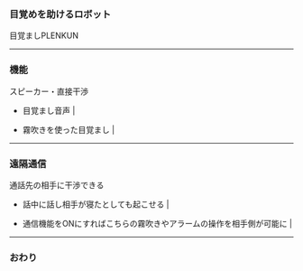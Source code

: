 ### 目覚めを助けるロボット
目覚ましPLENKUN



---


### 機能
スピーカー・直接干渉

- 目覚まし音声 | 

- 霧吹きを使った目覚まし | 

---


### 遠隔通信

通話先の相手に干渉できる

- 話中に話し相手が寝たとしても起こせる | 

- 通信機能をONにすればこちらの霧吹きやアラームの操作を相手側が可能に | 




---


### おわり
